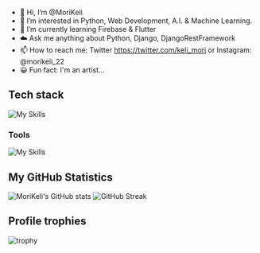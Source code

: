 - 👋 Hi, I’m @MoriKeli
- 👀 I’m interested in Python, Web Development, A.I. & Machine Learning.
- 🌱 I’m currently learning Firebase & Flutter 
- ☁️ Ask me anything about Python, Django, DjangoRestFramework
- 📫 How to reach me: Twitter https://twitter.com/keli_mori or Instagram: @morikeli_22
- 😀 Fun fact: I'm an artist...


## Tech stack
![My Skills](https://skillicons.dev/icons?i=html,css,bootstrap,javascript,python,django,flutter,mysql,sqlite,postgresql,firebase)


### Tools
![My Skills](https://skillicons.dev/icons?i=vscode,androidstudio,git,github,linux,heroku,postmanapi)


## My GitHub Statistics
![MoriKeli's GitHub stats](https://github-readme-stats.vercel.app/api?username=MoriKeli&theme=tokyonight&show_icons=true) ![GitHub Streak](https://github-readme-streak-stats.herokuapp.com?user=MoriKeli&theme=cobalt&date_format=j%20M%5B%20Y%5D&background=000000&border=7536B2&stroke=9243DD&ring=89502D&fire=FF9554&currStreakNum=D280FF&sideNums=BC52FF&currStreakLabel=64EAE2&sideLabels=48A8A2&dates=A42EE5)


## Profile trophies
![trophy](https://github-profile-trophy.vercel.app/?username=MoriKeli&theme=onedark)
